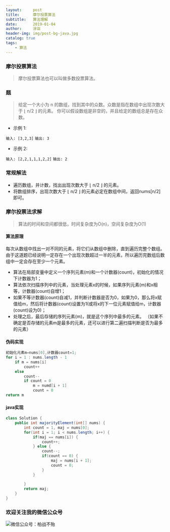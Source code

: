 ```yaml
---
layout:     post
title:      摩尔投票算法
subtitle:   算法理解
date:       2019-01-04
author:     涂诣
header-img: img/post-bg-java.jpg
catalog: true
tags:
    - 算法
---
```


### 摩尔投票算法
 
> 摩尔投票算法也可以叫做多数投票算法。

### 题

> 给定一个大小为 n 的数组，找到其中的众数。众数是指在数组中出现次数大于 ⌊ n/2 ⌋ 的元素。
> 你可以假设数组是非空的，并且给定的数组总是存在众数。

- 示例 1:

`输入: [3,2,3]`
`输出: 3`

- 示例 2:

`输入: [2,2,1,1,1,2,2]`
`输出: 2`

### 常规解法

- 遍历数组，并计数，找出出现次数大于 ⌊ n/2 ⌋ 的元素。
- 将数组排序，出现次数大于 ⌊ n/2 ⌋ 的元素必定在数组中间，返回nums[n/2]即可。

### 摩尔投票法求解

> 算法的时间和空间都很低，时间复杂度为O(n)，空间复杂度为O(1)

#### 算法原理

每次从数组中找出一对不同的元素，将它们从数组中删除，直到遍历完整个数组。由于这道题已经说明一定存在一个出现次数超过一半的元素，所以遍历完数组后数组中一定会存在至少一个元素。

- 算法在局部变量中定义一个序列元素(m)和一个计数器(count)，初始化的情况下计数器为1；
- 算法依次扫描序列中的元素，当处理元素x的时候，如果序列元素(m)和x相等，计数器(count)自增1；
- 如果不等计数器(count)自减1，并判断计数器是否为0，如果为0，那么将x赋值给m，然后将计数器(count)设置为1(或将x的下一位元素赋值给m，计数器(count)设为0)；
- 处理之后，最后存储的序列元素(m)，就是这个序列中最多的元素。 
（如果不确定是否存储的元素m是最多的元素，还可以进行第二遍扫描判断是否为最多的元素）

#### 伪码实现

```java
初始化元素m=nums[0],计数器count=1;
for i = 1 : nums.length - 1
    if m = nums[i]
        count++
    else 
        count--
        if count = 0
            m = numd[i + 1]
            count = 0
return m
```

#### java实现

```java
class Solution {
    public int majorityElement(int[] nums) {
        int count = 1, maj = nums[0];
        for(int i = 1; i < nums.length; i++) {
            if(maj == nums[i]) { 
                count++;
            } else {
                count--;
                if(count == 0) {
                    maj = nums[i + 1];
                    count = 0;
                }
            }
            
        }
        return maj;
    }
}
```

### 欢迎关注我的微信公众号

![微信公众号：柏战不殆](http://upload-images.jianshu.io/upload_images/3990834-c91d28f8be4121e4.png?imageMogr2/auto-orient/strip%7CimageView2/2/w/1240)